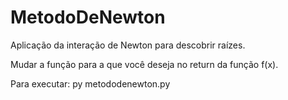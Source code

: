 # MetodoDeNewton

Aplicação da interação de Newton para descobrir raízes.

Mudar a função para a que você deseja no return da função f(x).

Para executar: py metododenewton.py
